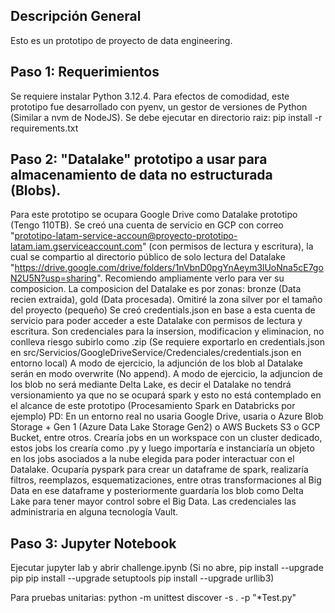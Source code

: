## Descripción General
Esto es un prototipo de proyecto de data engineering.

## Paso 1: Requerimientos
 Se requiere instalar Python 3.12.4. Para efectos de comodidad, este prototipo fue desarrollado con pyenv, un gestor de versiones de Python (Similar a nvm de NodeJS).
 Se debe ejecutar en directorio raiz: pip install -r requirements.txt

## Paso 2: "Datalake" prototipo a usar para almacenamiento de data no estructurada (Blobs).
 Para este prototipo se ocupara Google Drive como Datalake prototipo (Tengo 110TB).
 Se creó una cuenta de servicio en GCP con correo "prototipo-latam-service-accoun@proyecto-prototipo-latam.iam.gserviceaccount.com" (con permisos de lectura y escritura), la cual se compartio al directorio público de solo lectura del Datalake "https://drive.google.com/drive/folders/1nVbnD0pgYnAeym3lUoNna5cE7goN2U5N?usp=sharing". Recomiendo ampliamente verlo para ver su composicion.
 La composicion del Datalake es por zonas: bronze (Data recien extraida), gold (Data procesada).
 Omitiré la zona silver por el tamaño del proyecto (pequeño)
 Se creó credentials.json en base a esta cuenta de servicio para poder acceder a este Datalake con permisos de lectura y escritura. Son credenciales para la insersion, modificacion y eliminacion, no conlleva riesgo subirlo como .zip (Se requiere exportarlo en credentials.json en src/Servicios/GoogleDriveService/Credenciales/credentials.json en entorno local)
 A modo de ejercicio, la adjunción de los blob al Datalake serán en modo overwrite (No append).
 A modo de ejercicio, la adjuncion de los blob no será mediante Delta Lake, es decir el Datalake no tendrá versionamiento ya que no se ocupará spark y esto no está contemplado en el alcance de este prototipo (Procesamiento Spark en Databricks por ejemplo)
 PD: En un entorno real no usaria Google Drive, usaria o Azure Blob Storage + Gen 1 (Azure Data Lake Storage Gen2) o AWS Buckets S3 o GCP Bucket, entre otros. Crearía jobs en un workspace con un cluster dedicado, estos jobs los crearía como .py y luego importaría e instanciaría un objeto en los jobs asociados a la nube elegida para poder interactuar con el Datalake. Ocuparía pyspark para crear un dataframe de spark, realizaría filtros, reemplazos, esquematizaciones, entre otras transformaciones al Big Data en ese dataframe y posteriormente guardaría los blob como Delta Lake para tener mayor control sobre el Big Data. Las credenciales las administraria en alguna tecnología Vault.

## Paso 3: Jupyter Notebook
 Ejecutar jupyter lab y abrir challenge.ipynb
 (Si no abre, pip install --upgrade pip
    pip install --upgrade setuptools
    pip install --upgrade urllib3)
    
Para pruebas unitarias: python -m unittest discover -s . -p "*Test.py"